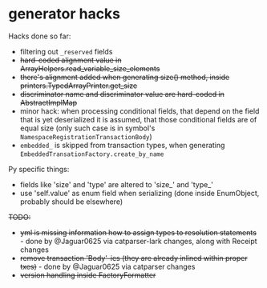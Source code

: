 # generator hacks

Hacks done so far:
 * filtering out `_reserved` fields
 * ~~hard-coded alignment value in ArrayHelpers.read_variable_size_elements~~
 * ~~there's alignment added when generating size() method, inside printers.TypedArrayPrinter.get_size~~
 * ~~discriminator name and discriminator value are hard-coded in AbstractImplMap~~
 * minor hack: when processing conditional fields, that depend on the field that is yet deserialized it is assumed, that those conditional fields are of equal size (only such case is in symbol's `NamespaceRegistrationTransactionBody`)
 * `embedded_` is skipped from transaction types, when generating `EmbeddedTransationFactory.create_by_name`

Py specific things:
 * fields like 'size' and 'type' are altered to 'size_' and 'type_'
 * use 'self.value' as enum field when serializing (done inside EnumObject, probably should be elsewhere)

~~TODO:~~
 * ~~yml is missing information how to assign types to resolution statements~~ - done by @Jaguar0625 via catparser-lark changes, along with Receipt changes
 * ~~remove transaction 'Body'-ies  (they are already inlined within proper txes)~~ - done by @Jaguar0625 via catparser changes
 * ~~version handling inside FactoryFormatter~~
